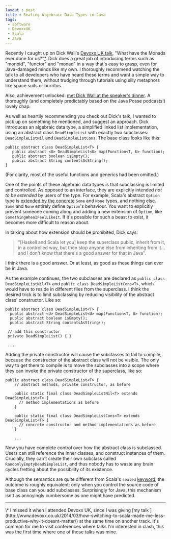 ```yaml
---
layout : post
title : Sealing Algebraic Data Types in Java
tags:
 - software
 - DevoxxUK
 - Scala
 - Java
---
```


Recently I caught up on Dick Wall's [Devoxx UK talk](http://parleys.com/play/53b15afee4b0543940d9e5d8/chapter15/about), "What have the Monads ever done for us?"[\*](#footnote_1). Dick does a great job of introducing terms such as "monoid", "functor" and "monad" in a way that's easy to grasp, even for Java-damaged minds like my own. I thoroughly recommend watching the talk to all developers who have heard these terms and want a simple way to understand them, without trudging through tutorials using silly metaphors like space suits or burritos.

Also, achievement unlocked: [met Dick Wall at the speaker's dinner](https://www.flickr.com/photos/125714253@N02/14489008396/in/set-72157645322154176). A thoroughly (and completely predictably based on the Java Posse podcasts!) lovely chap.

As well as heartily recommending you check out Dick's talk, I wanted to pick up on something he mentioned, and suggest an approach. Dick introduces an algebraic data type, a simplified linked list implementation, using an abstract class `DeadSimpleList` with exactly two subclasses: `DeadSimpleListNil` and `DeadSimpleListCons`. The base class looks like this:

    public abstract class DeadSimpleList<T> {
       public abstract <U> DeadSimpleList<U> map(Function<T, U> function);
       public abstract boolean isEmpty();
       public abstract String contentsAsString();
    }

(For clarity, most of the useful functions and generics had been omitted.)

One of the points of these algebraic data types is that subclassing is limited and controlled. As opposed to an interface, they are explicitly intended *not to be extended* by users of the type. For example, Scala's abstract `Option` type is [extended by the concrete](http://www.scala-lang.org/api/current/index.html#scala.Option) `Some` and `None` types, and nothing else. `Some` and `None` entirely define `Option`'s behaviour. You want to explicitly prevent someone coming along and adding a new extension of `Option`, like `SomethingWhenIFeelLikeIt`. If it's possible for such a beast to exist, it becomes more difficult to reason about. 

In talking about how extension should be prohibited, Dick says:

> "[Haskell and Scala let you] keep the superclass public, inherit from it, 
> in a controlled way, but then stop anyone else from inheriting from it... 
> and I don't know that there's a good answer for that in Java". 

I think there is a good answer. Or at least, as good as these things can ever be in Java.

As the example continues, the two subclasses are declared as `public class DeadSimpleListNil<T>` and `public class DeadSimpleListCons<T>`, which would have to reside in different files from the superclass. I think the desired trick is to limit subclassing by reducing visibility of the abstract class' constructor. Like so:

    public abstract class DeadSimpleList<T> {
      public abstract <U> DeadSimpleList<U> map(Function<T, U> function);
      public abstract boolean isEmpty();
      public abstract String contentsAsString();

     // add this constructor
     private DeadSimpleList() { }

     ...

Adding the private constructor will cause the subclasses to fail to compile, because the constructor of the abstract class will not be visible. The only way to get them to compile is to move the subclasses into a scope where they can invoke the private constructor of the superclass, like so:

    public abstract class DeadSimpleList<T> {
        // abstract methods, private constructor, as before
        
        public static final class DeadSimpleListNil<T> extends DeadSimpleList<T> {
          // method implementations as before
        }
        
        public static final class DeadSimpleListCons<T> extends DeadSimpleList<T> {
          // concrete constructor and method implementations as before
        }
        
        ...
        
Now you have complete control over how the abstract class is subclassed. Users can still reference the inner classes, and construct instances of them. Crucially, they can't create their own subclass called `RandomlyEmptyDeadSimpleList`, and thus nobody has to waste any brain cycles fretting about the possibility of its existence.

Although the semantics are quite different from Scala's `sealed` [keyword](http://www.scala-lang.org/old/node/123), the outcome is roughly equivalent: only when you control the source code of base class can you add subclasses. Surprisingly for Java, this mechanism isn't as annoyingly cumbersome as one might have predicted.


<hr>
<a id="footnote_1">
</a>
\* I missed it when I attended Devoxx UK, since I was giving [my talk ](http://www.devoxx.co.uk/2014/03/how-switching-to-scala-made-me-less-productive-why-it-doesnt-matter/) at the same time on another track. It's common for me to visit conferences where talks I'm interested in clash, this was the first time where one of those talks was mine.

